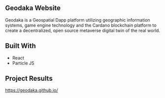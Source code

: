 ## Geodaka Website
Geodaka is a Geospatial Dapp platform utilizing geographic information systems, game engine technology and the Cardano blockchain platform to create a decentralized, open source metaverse digital twin of the real world.

## Built With
- React
- Particle JS
    
## Project Results
https://geodaka.github.io/